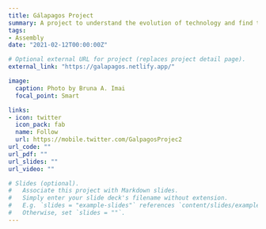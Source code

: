 ```yaml
---
title: Gálapagos Project
summary: A project to understand the evolution of technology and find the building blocks of empirical meta-engineering
tags:
- Assembly
date: "2021-02-12T00:00:00Z"

# Optional external URL for project (replaces project detail page).
external_link: "https://galapagos.netlify.app/"

image:
  caption: Photo by Bruna A. Imai
  focal_point: Smart

links:
- icon: twitter
  icon_pack: fab
  name: Follow
  url: https://mobile.twitter.com/GalpagosProjec2
url_code: ""
url_pdf: ""
url_slides: ""
url_video: ""

# Slides (optional).
#   Associate this project with Markdown slides.
#   Simply enter your slide deck's filename without extension.
#   E.g. `slides = "example-slides"` references `content/slides/example-slides.md`.
#   Otherwise, set `slides = ""`.
---
```

